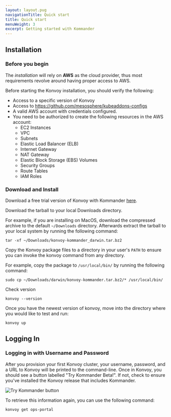 ```yaml
---
layout: layout.pug
navigationTitle: Quick start
title: Quick start
menuWeight: 3
excerpt: Getting started with Kommander
---
```


## Installation

### Before you begin

The *installation* will rely on **AWS** as the cloud provider, thus most requirements revolve around having proper access to AWS.

Before starting the Konvoy installation, you should verify the following:

- Access to a specific version of Konvoy
- Access to https://github.com/mesosphere/kubeaddons-configs
- A valid AWS account with credentials configured.
- You need to be authorized to create the following resources in the AWS account:
  - EC2 Instances
  - VPC
  - Subnets
  - Elastic Load Balancer (ELB)
  - Internet Gateway
  - NAT Gateway
  - Elastic Block Storage (EBS) Volumes
  - Security Groups
  - Route Tables
  - IAM Roles

### Download and Install

Download a free trial version of Konvoy with Kommander [here](https://d2iq.com/solutions/ksphere/konvoy#request-free-trial).

Download the tarball to your local Downloads directory.

For example, if you are installing on MacOS, download the compressed archive to the default `~/Downloads` directory.
Afterwards extract the tarball to your local system by running the following command:

```
tar -xf ~/Downloads/konvoy-kommander_darwin.tar.bz2
```

Copy the Konvoy package files to a directory in your user's `PATH` to ensure you can invoke the konvoy command from any directory.

For example, copy the package to `/usr/local/bin/` by running the following command:

```
sudo cp ~/Downloads/darwin/konvoy-kommander.tar.bz2/* /usr/local/bin/
```

Check version

```
konvoy --version
```

Once you have the newest version of konvoy, move into the directory where you would like to test and run:

```
konvoy up
```

## Logging In

### Logging in with Username and Password

After you provision your first Konvoy cluster, your username, password, and a URL to Konvoy will be printed to the command-line. Once in Konvoy, you should see a button labelled "Try Kommander Beta!". If not, check to ensure you've installed the Konvoy release that includes Kommander.

![Try Kommander button](/ksphere/kommander/img/try-kommander-beta.png)

To retrieve this information again, you can use the following command:

```
konvoy get ops-portal
```

